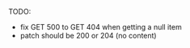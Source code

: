 TODO:

-   fix GET 500 to GET 404 when getting a null item
-   patch should be 200 or 204 (no content)
